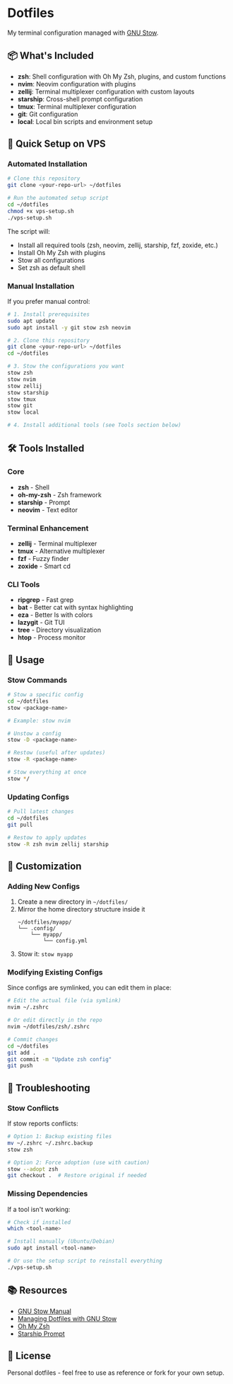 # Dotfiles

My terminal configuration managed with [GNU Stow](https://www.gnu.org/software/stow/).

## 📦 What's Included

- **zsh**: Shell configuration with Oh My Zsh, plugins, and custom functions
- **nvim**: Neovim configuration with plugins
- **zellij**: Terminal multiplexer configuration with custom layouts
- **starship**: Cross-shell prompt configuration
- **tmux**: Terminal multiplexer configuration
- **git**: Git configuration
- **local**: Local bin scripts and environment setup

## 🚀 Quick Setup on VPS

### Automated Installation

```bash
# Clone this repository
git clone <your-repo-url> ~/dotfiles

# Run the automated setup script
cd ~/dotfiles
chmod +x vps-setup.sh
./vps-setup.sh
```

The script will:
- Install all required tools (zsh, neovim, zellij, starship, fzf, zoxide, etc.)
- Install Oh My Zsh with plugins
- Stow all configurations
- Set zsh as default shell

### Manual Installation

If you prefer manual control:

```bash
# 1. Install prerequisites
sudo apt update
sudo apt install -y git stow zsh neovim

# 2. Clone this repository
git clone <your-repo-url> ~/dotfiles
cd ~/dotfiles

# 3. Stow the configurations you want
stow zsh
stow nvim
stow zellij
stow starship
stow tmux
stow git
stow local

# 4. Install additional tools (see Tools section below)
```

## 🛠️ Tools Installed

### Core
- **zsh** - Shell
- **oh-my-zsh** - Zsh framework
- **starship** - Prompt
- **neovim** - Text editor

### Terminal Enhancement
- **zellij** - Terminal multiplexer
- **tmux** - Alternative multiplexer
- **fzf** - Fuzzy finder
- **zoxide** - Smart cd

### CLI Tools
- **ripgrep** - Fast grep
- **bat** - Better cat with syntax highlighting
- **eza** - Better ls with colors
- **lazygit** - Git TUI
- **tree** - Directory visualization
- **htop** - Process monitor

## 📝 Usage

### Stow Commands

```bash
# Stow a specific config
cd ~/dotfiles
stow <package-name>

# Example: stow nvim

# Unstow a config
stow -D <package-name>

# Restow (useful after updates)
stow -R <package-name>

# Stow everything at once
stow */
```

### Updating Configs

```bash
# Pull latest changes
cd ~/dotfiles
git pull

# Restow to apply updates
stow -R zsh nvim zellij starship
```

## 🎨 Customization

### Adding New Configs

1. Create a new directory in `~/dotfiles/`
2. Mirror the home directory structure inside it
   ```
   ~/dotfiles/myapp/
   └── .config/
       └── myapp/
           └── config.yml
   ```
3. Stow it: `stow myapp`

### Modifying Existing Configs

Since configs are symlinked, you can edit them in place:

```bash
# Edit the actual file (via symlink)
nvim ~/.zshrc

# Or edit directly in the repo
nvim ~/dotfiles/zsh/.zshrc

# Commit changes
cd ~/dotfiles
git add .
git commit -m "Update zsh config"
git push
```

## 🔧 Troubleshooting

### Stow Conflicts

If stow reports conflicts:

```bash
# Option 1: Backup existing files
mv ~/.zshrc ~/.zshrc.backup
stow zsh

# Option 2: Force adoption (use with caution)
stow --adopt zsh
git checkout .  # Restore original if needed
```

### Missing Dependencies

If a tool isn't working:

```bash
# Check if installed
which <tool-name>

# Install manually (Ubuntu/Debian)
sudo apt install <tool-name>

# Or use the setup script to reinstall everything
./vps-setup.sh
```

## 📚 Resources

- [GNU Stow Manual](https://www.gnu.org/software/stow/manual/)
- [Managing Dotfiles with GNU Stow](https://www.josean.com/posts/how-to-manage-dotfiles-with-gnu-stow)
- [Oh My Zsh](https://ohmyz.sh/)
- [Starship Prompt](https://starship.rs/)

## 📄 License

Personal dotfiles - feel free to use as reference or fork for your own setup.
